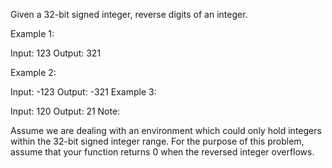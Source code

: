 Given a 32-bit signed integer, reverse digits of an integer.

Example 1:

Input: 123
Output:  321

Example 2:

Input: -123
Output: -321
Example 3:

Input: 120
Output: 21
Note:

Assume we are dealing with an environment which could only hold integers within the 32-bit signed integer range. For the purpose of this problem, assume that your function returns 0 when the reversed integer overflows.

